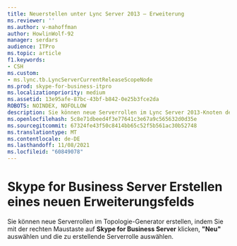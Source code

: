 ```yaml
---
title: Neuerstellen unter Lync Server 2013 – Erweiterung
ms.reviewer: ''
ms.author: v-mahoffman
author: HowlinWolf-92
manager: serdars
audience: ITPro
ms.topic: article
f1.keywords:
- CSH
ms.custom:
- ms.lync.tb.LyncServerCurrentReleaseScopeNode
ms.prod: skype-for-business-itpro
ms.localizationpriority: medium
ms.assetid: 13e95afe-87bc-43bf-b842-0e25b3fce2da
ROBOTS: NOINDEX, NOFOLLOW
description: Sie können neue Serverrollen im Lync Server 2013-Knoten des Topologie-Generators erstellen, indem Sie mit der rechten Maustaste auf Lync Server 2013 klicken, "Neu" und dann die zu erstellende Serverrolle auswählen.
ms.openlocfilehash: 5c8e71dbeed4f3e77641c3e67a9c565632d0d35e
ms.sourcegitcommit: 67324fe43f50c8414bb65c52f5b561ac30b52748
ms.translationtype: MT
ms.contentlocale: de-DE
ms.lasthandoff: 11/08/2021
ms.locfileid: "60849078"
---
```

# <a name="skype-for-business-server-create-new-expander"></a>Skype for Business Server Erstellen eines neuen Erweiterungsfelds
 
Sie können neue Serverrollen im Topologie-Generator erstellen, indem Sie mit der rechten Maustaste auf **Skype for Business Server** klicken, **"Neu"** auswählen und die zu erstellende Serverrolle auswählen.
  

